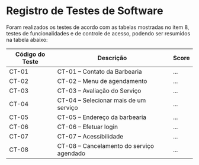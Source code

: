 # Registro de Testes de Software


Foram realizados os testes de acordo com as tabelas mostradas no item 8, testes de funcionalidades e de controle de acesso, podendo ser resumidos na tabela abaixo:

| Código do Teste | Descrição | Score |
|---------------------|-----------------------|-------------|
| CT-01 | CT-01 – Contato da Barbearia | ... |
| CT-02 | CT-02 – Menu de agendamento | ... |
| CT-03 | CT-03 – Avaliação do Serviço | ... |
| CT-04 |CT-04 – Selecionar mais de um serviço | ... |
| CT-05 | CT-05 – Endereço da barbearia | ... |
| CT-06 | CT-06 – Efetuar login | ... |
| CT-07 | CT-07 – Acessibilidade | ... |
| CT-08 |CT-08 – Cancelamento do serviço agendado | ... |
